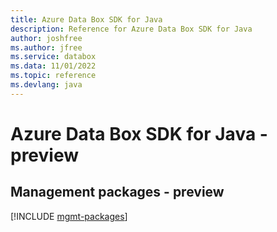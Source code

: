 ```yaml
---
title: Azure Data Box SDK for Java
description: Reference for Azure Data Box SDK for Java
author: joshfree
ms.author: jfree
ms.service: databox
ms.data: 11/01/2022
ms.topic: reference
ms.devlang: java
---
```

# Azure Data Box SDK for Java - preview

## Management packages - preview
[!INCLUDE [mgmt-packages](data-box-mgmt-index.md)]